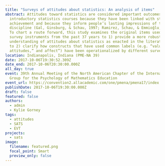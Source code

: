 ```yaml
---
title: "Surveys of attitudes about statistics: An analysis of items"
abstract: Attitudes toward statistics are considered important outcomes of
  introductory statistics courses because they have been linked with student
  achievement and because they inform people’s lasting impressions of the
  discipline (Gal, Ginsburg, & Schau, 1997; Ramirez, Schau, & Emmioğlu, 2012).
  To chart a route forward, this study examines the original items used on
  survey instruments from the past 37 years to 1) provide a more robust
  understanding of attitudes about statistics as enacted in the literature and
  to 2) clarify how constructs that have used common labels (e.g. “values,”
  attitudes,” and affect”) have been operationalized by different surveys.
location: Indianapolis, Indiana (PME-NA 39)
date: 2017-10-06T19:30:52.309Z
date_end: 2017-10-06T20:30:00.000Z
all_day: true
event: 39th Annual Meeting of the North American Chapter of the International
  Group for the Psychology of Mathematics Education
event_url: https://convention2.allacademic.com/one/pmena/pmena17/index.php?cmd=Online+Program+View+Paper&selected_paper_id=1268597&PHPSESSID=7sveberekoc34qkiba8hck6u9o
publishDate: 2017-10-06T19:30:00.000Z
draft: false
featured: false
authors:
  - admin
  - Kylie Gorney
tags:
  - attitudes
  - SATS
  - EVT
projects:
  - sats
image:
  filename: featured.png
  focal_point: Smart
  preview_only: false
---
```

